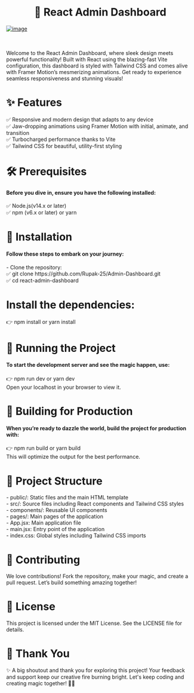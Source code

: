 <h1 align="center">🚀 React Admin Dashboard</h1>

<a href="https://admin-dashboard-sigma-three-53.vercel.app/">
  <img src="https://github.com/user-attachments/assets/033a7656-fb7b-43b2-bc23-72b92d890f9e" alt="image">
</a>
<br/>
<br/>
<br/>

Welcome to the React Admin Dashboard, where sleek design meets powerful functionality! Built with React using the blazing-fast Vite configuration, this dashboard is styled with Tailwind CSS and comes alive with Framer Motion’s mesmerizing animations. Get ready to experience seamless responsiveness and stunning visuals!

<h1>✨ Features</h1>
✅ Responsive and modern design that adapts to any device<br/>
✅ Jaw-dropping animations using Framer Motion with initial, animate, and transition<br/>
✅ Turbocharged performance thanks to Vite<br/>
✅ Tailwind CSS for beautiful, utility-first styling<br/>

<h1>🛠️ Prerequisites</h1>
<h4>Before you dive in, ensure you have the following installed:</h4>
✅ Node.js(v14.x or later)<br/>
✅ npm (v6.x or later) or yarn<br/>

<h1>🚀 Installation</h1>
<h4>Follow these steps to embark on your journey:</h4>
- Clone the repository:<br/>
✅ git clone https://github.com/Rupak-25/Admin-Dashboard.git<br/>
✅ cd react-admin-dashboard<br/>


<h1>Install the dependencies:</h1>
👉 npm install or yarn install<br/>

<h1>🚀 Running the Project</h1>
<h4>To start the development server and see the magic happen, use:</h4>
👉 npm run dev or yarn dev<br/>
Open your localhost in your browser to view it.<br/>

<h1>🚀 Building for Production</h1>
<h4>When you’re ready to dazzle the world, build the project for production with:</h4>
👉 npm run build or yarn build<br/>
This will optimize the output for the best performance.<br/>

<h1>📂 Project Structure</h1>
- public/: Static files and the main HTML template<br/>
- src/: Source files including React components and Tailwind CSS styles<br/>
- components/: Reusable UI components<br/>
- pages/: Main pages of the application<br/>
- App.jsx: Main application file<br/>
- main.jsx: Entry point of the application<br/>
- index.css: Global styles including Tailwind CSS imports<br/>

<h1>🤝 Contributing</h1>
We love contributions! Fork the repository, make your magic, and create a pull request. Let’s build something amazing together!<br/>

<h1>📜 License</h1>
This project is licensed under the MIT License. See the LICENSE file for details.<br/>

<h1>🙏 Thank You</h1>
✨ A big shoutout and thank you for exploring this project! Your feedback and support keep our creative fire burning bright. Let's keep coding and creating magic together! 🚀😊<br/>
